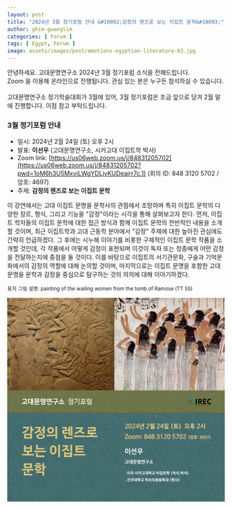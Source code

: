 ```yaml
---
layout: post
title: "2024년 3월 정기포럼 안내 &#10092;감정의 렌즈로 보는 이집트 문학&#10093;"
author: ghim-gwanglim
categories: [ Forum ]
tags: [ Egypt, Forum ]
image: assets/images/post/emotions-egyptian-literature-03.jpg
---
```


안녕하세요. 고대문명연구소 2024년 3월 정기포럼 소식을 전해드립니다.<br> 
Zoom 을 이용해 온라인으로 진행됩니다. 관심 있는 분은 누구든 참석하실 수 있습니다. <br>
<br>
고대문명연구소 정기학술대회가 3월에 있어, 3월 정기포럼은 조금 앞으로 당겨 2월 말에 진행합니다. 이점 참고 부탁드립니다.


### 3월 정기포럼 안내
- 일시: 2024년 2월 24일 (토) 오후 2시
- 발표: __이선우__ (고대문명연구소, 시카고대 이집트학 박사)
- Zoom link: [https://us06web.zoom.us/j/84831205702](https://us06web.zoom.us/j/84831205702?pwd=1oM6h3U5MxviLWgYDLjvKUDeajrr7c.1)
  (회의 ID: 848 3120 5702 / 암호: 4697)
- 주제: __감정의 렌즈로 보는 이집트 문학__

이 강연에서는 고대 이집트 문명을 문학사의 관점에서 조망하며 특히 이집트 문학의 다양한 장르, 형식, 그리고 기능을 "감정"이라는 시각을 통해 살펴보고자 한다. 먼저, 이집트 학자들의 이집트 문학에 대한 접근 방식과 함께 이집트 문학의 전반적인 내용을 소개할 것이며, 최근 이집트학과 고대 근동학 분야에서 "감정" 주제에 대한 높아진 관심에도 간략히 언급하겠다. 그 후에는 시누헤 이야기를 비롯한 구체적인 이집트 문학 작품을 소개할 것인데, 각 작품에서 어떻게 감정이 표현되며 이것이 독자 또는 청중에게 어떤 감정을 전달하는지에 중점을 둘 것이다. 이를 바탕으로 이집트의 서기관문화, 구술과 기억문화에서의 감정의 역할에 대해 논의할 것이며, 마지막으로는 이집트 문명을 포함한 고대 문명을 문학과 감정을 중심으로 탐구하는 것의 의의에 대해 이야기하겠다.

<span class="text-muted"><small>
표지 그림 설명: painting of the wailing women from the tomb of Ramose (TT 55)
</small></span>

![](/assets/images/post/irec-seminar-poster-2024-03.jpg)
